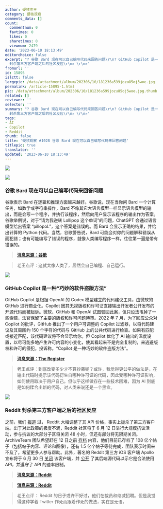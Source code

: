 ```yaml
---
author: 硬核老王
category: 硬核观察
comments_data: []
count:
  commentnum: 0
  favtimes: 0
  likes: 0
  sharetimes: 0
  viewnum: 2479
date: '2023-06-10 18:13:49'
editorchoice: false
excerpt: "? 谷歌 Bard 现在可以自己编写代码来回答问题\r\n? GitHub Copilot 是一种“巧妙的软件盗版方法”\r\n? Reddit
  封杀第三方客户端之后的社区反应\r\n» \r\n»"
fromurl: ''
id: 15895
islctt: false
largepic: /data/attachment/album/202306/10/181236a599jozu85oj5woe.jpg
permalink: /article-15895-1.html
pic: /data/attachment/album/202306/10/181236a599jozu85oj5woe.jpg.thumb.jpg
related: []
reviewer: ''
selector: ''
summary: "? 谷歌 Bard 现在可以自己编写代码来回答问题\r\n? GitHub Copilot 是一种“巧妙的软件盗版方法”\r\n? Reddit
  封杀第三方客户端之后的社区反应\r\n» \r\n»"
tags:
- AI
- Copilot
- Reddit
thumb: false
title: '硬核观察 #1028 谷歌 Bard 现在可以自己编写代码来回答问题'
titlepic: true
translator: ''
updated: '2023-06-10 18:13:49'
---
```


![](/data/attachment/album/202306/10/181236a599jozu85oj5woe.jpg)


![](/data/attachment/album/202306/10/181256z143pkoppsb5csby.jpg)


### 谷歌 Bard 现在可以自己编写代码来回答问题


谷歌表示 Bard 在逻辑和推理方面越来越好。谷歌说，现在当你问 Bard 一个计算任务，如数学或字符串操作，Bard 不像其它大语言模型一样显示语言模型的输出，而是会写一个程序，并执行该程序，然后向用户显示该程序的输出作为答案。谷歌举例说，对于“请为我逆转 Lollipop 这个单词”的问题，ChatGPT 会通过语言模型给出答案 “pillopoL”，这个答案是错误的。而 Bard 会显示正确的结果，并给出计算的 Python 代码。当然，谷歌警告说，Bard 可能会对你的问题解释错误从而犯错；也有可能编写了错误的程序，就像人类编写程序一样，往往第一遍是带有错误的。



> 
> **[消息来源：谷歌](https://blog.google/technology/ai/bard-improved-reasoning-google-sheets-export/)**
> 
> 
> 



> 
> 老王点评：这就太像人类了，居然会自己编程、自己运行。
> 
> 
> 


![](/data/attachment/album/202306/10/181310f6l6u669ouv2pupv.jpg)


### GitHub Copilot 是一种“巧妙的软件盗版方法”


GitHub Copilot 是根据 OpenAI 的 Codex 模型建立的代码建议工具，由微软的 GitHub 进行商业化。Copilot 因其无视版权和许可证直接输出开发者公开发布的开源代码而被起诉。微软、GitHub 和 OpenAI 试图驳回此案，但只设法甩掉了一些索赔，法官保留了主要的版权和许可问题待审。2022 年 7 月，为了回应公众对 Copilot 的批评，GitHub 推出了一个用户可调整的 Copilot 过滤器，以将代码建议及其周围约 150 个字符的代码与 GitHub 上的公共代码进行检查。如果有匹配或接近匹配，该代码建议将不会显示给你。但 Copilot 优化了 AI 输出的温度设置，以尽可能多地产生许可内容的小变化，使其看起来不是完全复制的，来逃避版权和许可的侵犯。投诉称，“Copilot 是一种巧妙的软件盗版方法”。



> 
> **[消息来源：The Register](https://www.theregister.com/2023/06/09/github_copilot_lawsuit/)**
> 
> 
> 



> 
> 老王点评：到底改变多少才不算抄袭呢？或许，我觉得更公平的做法是，在输出代码时提示该代码衍生自哪种许可证的代码，因此受哪种许可证影响，如何使用取决于用户自己。但似乎这样做存在一些技术困难，因为 AI 到底是如何糅合出新的代码，对人类来说还是一个黑盒。
> 
> 
> 


![](/data/attachment/album/202306/10/181326p1oqytzzqs2s7quq.jpg)


### Reddit 封杀第三方客户端之后的社区反应


之前，我们 [报道](/article-15871-1.html) 过， Reddit 大幅调整了其 API 价格，事实上扼杀了第三方客户端。出于对此政策的极度不满，Reddit 社区将于 6 月 12 日举行大规模抗议活动，参与抗议的大部分子区将关闭 48 小时，但还有部分将无限期关闭。ArchiveTeam 团队希望赶在 12 日之前 [存档](https://www.reddit.com/r/DataHoarder/comments/142l1i0/archiveteam_has_saved_over_108_billion_reddit/) 内容，他们目前已存档了 108 亿个帖子（包括帖子内容、评论和图像），还有 1.5 亿个帖子等待完成，团队表示时间来不及了，希望更多人参与帮助。此外，著名的 Reddit 第三方 iOS 客户端 Apollo 宣布将于 6 月 30 日 [关闭](https://www.reddit.com/r/apolloapp/comments/144f6xm/apollo_will_close_down_on_june_30th_reddits/) 该客户端，并 [公开](https://github.com/christianselig/apollo-backend) 了其后端源代码以示它是合法使用 API，并遵守了 API 的速率限制。



> 
> **[消息来源：Reddit](https://www.reddit.com/r/DataHoarder/comments/142l1i0/archiveteam_has_saved_over_108_billion_reddit/)**
> 
> 
> 



> 
> **[消息来源：Reddit](https://www.reddit.com/r/apolloapp/comments/144f6xm/apollo_will_close_down_on_june_30th_reddits/)**
> 
> 
> 



> 
> 老王点评： Reddit 的日子或许不好过，他们在裁员和缩减招聘。但是我觉得这种学着 Twitter 作死而跟着作死的做法，实在是无语。
> 
> 
>